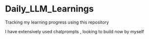 # Daily_LLM_Learnings

Tracking my learning progress using this repository

I have extensively used chatprompts , looking to build now by myself
